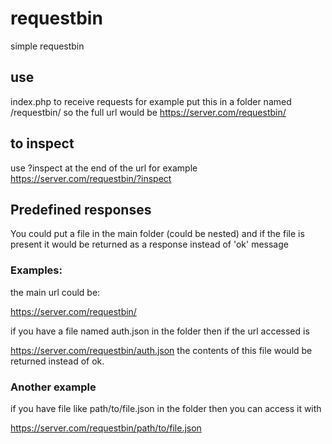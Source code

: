 # requestbin
simple requestbin

## use
index.php to receive requests for example put this in a folder named /requestbin/ so the full url would be https://server.com/requestbin/

## to inspect
use ?inspect at the end of the url for example https://server.com/requestbin/?inspect

## Predefined responses

You could put a file in the main folder (could be nested) and if the file is present it would be returned as a response instead of 'ok' message

### Examples: 
the main url could be:

https://server.com/requestbin/

if you have a file named auth.json in the folder then if the url accessed is

https://server.com/requestbin/auth.json the contents of this file would be returned instead of ok.

### Another example

if you have file like path/to/file.json in the folder then you can access it with 

https://server.com/requestbin/path/to/file.json
